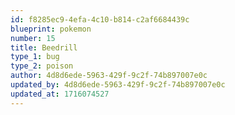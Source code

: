```yaml
---
id: f8285ec9-4efa-4c10-b814-c2af6684439c
blueprint: pokemon
number: 15
title: Beedrill
type_1: bug
type_2: poison
author: 4d8d6ede-5963-429f-9c2f-74b897007e0c
updated_by: 4d8d6ede-5963-429f-9c2f-74b897007e0c
updated_at: 1716074527
---
```


